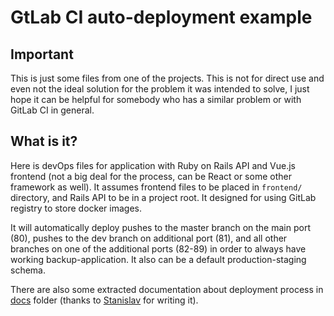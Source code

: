 # GtLab CI auto-deployment example

## Important

This is just some files from one of the projects. This is not for direct use and even not the ideal solution for the problem it was intended to solve, I just hope it can be helpful for somebody who has a similar problem or with GitLab CI in general. 

## What is it?

Here is devOps files for application with Ruby on Rails API and Vue.js frontend (not a big deal for the process, can be React or some other framework as well). It assumes frontend files to be placed in `frontend/` directory, and Rails API to be in a project root. It designed for using GitLab registry to store docker images.

It will automatically deploy pushes to the master branch on the main port (80), pushes to the dev branch on additional port (81), and all other branches on one of the additional ports (82-89) in order to always have working backup-application. It also can be a default production-staging schema.

There are also some extracted documentation about deployment process in [docs](docs/) folder (thanks to [Stanislav](https://github.com/stan1slaw) for writing it).
